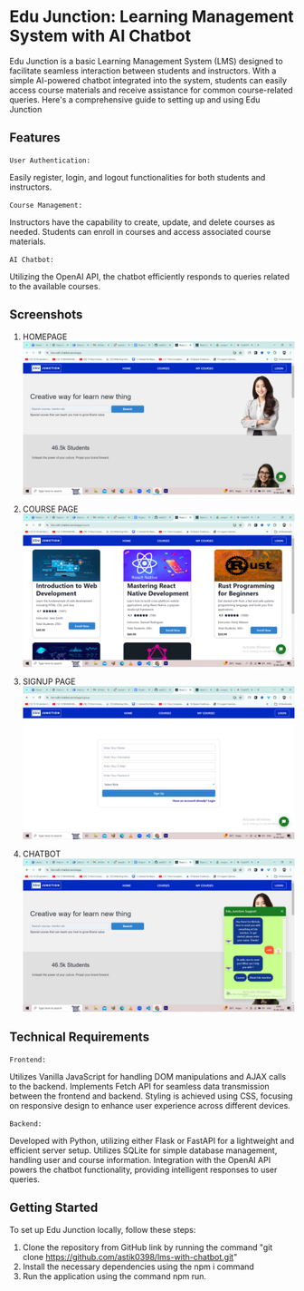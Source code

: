 # Edu Junction: Learning Management System with AI Chatbot

Edu Junction is a basic Learning Management System (LMS) designed to facilitate seamless interaction between students and instructors. With a simple AI-powered chatbot integrated into the system, students can easily access course materials and receive assistance for common course-related queries. Here's a comprehensive guide to setting up and using Edu Junction

## Features

`User Authentication:`

Easily register, login, and logout functionalities for both students and instructors.

`Course Management:`

Instructors have the capability to create, update, and delete courses as needed.
Students can enroll in courses and access associated course materials.

`AI Chatbot:`

Utilizing the OpenAI API, the chatbot efficiently responds to queries related to the available courses.

## Screenshots

1. HOMEPAGE
![alt text](<Screenshot (1315).png>)

2. COURSE PAGE
![alt text](<Screenshot (1316).png>)

3. SIGNUP PAGE
![alt text](<Screenshot (1317).png>)

4. CHATBOT
![alt text](<Screenshot (1318).png>)

## Technical Requirements

`Frontend:`

Utilizes Vanilla JavaScript for handling DOM manipulations and AJAX calls to the backend.
Implements Fetch API for seamless data transmission between the frontend and backend.
Styling is achieved using CSS, focusing on responsive design to enhance user experience across different devices.

`Backend:`

Developed with Python, utilizing either Flask or FastAPI for a lightweight and efficient server setup.
Utilizes SQLite for simple database management, handling user and course information.
Integration with the OpenAI API powers the chatbot functionality, providing intelligent responses to user queries.

## Getting Started

To set up Edu Junction locally, follow these steps:

1. Clone the repository from GitHub link by running the command "git clone https://github.com/astik0398/lms-with-chatbot.git"
2. Install the necessary dependencies using the npm i command
3. Run the application using the command npm run.
